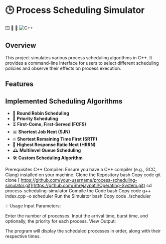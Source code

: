 # 🕒 Process Scheduling Simulator

🪟 🐧 🍏 ![C++](https://img.shields.io/badge/C++-11/14/17/20-blue.svg) 

## Overview
This project simulates various process scheduling algorithms in C++. It provides a command-line interface for users to select different scheduling policies and observe their effects on process execution.

## Features
## Implemented Scheduling Algorithms

- 🔄 **Round Robin Scheduling**
- 🚀 **Priority Scheduling**
- ⏳ **First-Come, First-Served (FCFS)**
- 📊 **Shortest Job Next (SJN)**
- 🔥 **Shortest Remaining Time First (SRTF)**
- 🎯 **Highest Response Ratio Next (HRRN)**
- 🕰️ **Multilevel Queue Scheduling**
- 🛠️ **Custom Scheduling Algorithm**


Prerequisites
C++ Compiler: Ensure you have a C++ compiler (e.g., GCC, Clang) installed on your machine.
Clone the Repository
bash
Copy code
git clone [ https://github.com/your-username/process-scheduling-simulator.git](https://github.com/Shrejaypatil/Operating-System.git)
cd process-scheduling-simulator
Compile the Code
bash
Copy code
g++ index.cpp -o scheduler
Run the Simulator
bash
Copy code
./scheduler

💡 Usage
Input Parameters:

Enter the number of processes.
Input the arrival time, burst time, and optionally, the priority for each process.
View Output:

The program will display the scheduled processes in order, along with their respective times.
